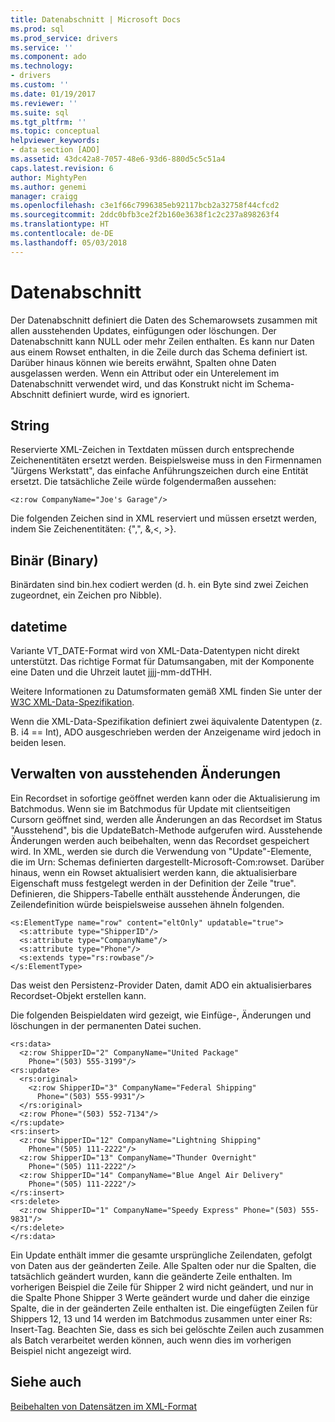 ```yaml
---
title: Datenabschnitt | Microsoft Docs
ms.prod: sql
ms.prod_service: drivers
ms.service: ''
ms.component: ado
ms.technology:
- drivers
ms.custom: ''
ms.date: 01/19/2017
ms.reviewer: ''
ms.suite: sql
ms.tgt_pltfrm: ''
ms.topic: conceptual
helpviewer_keywords:
- data section [ADO]
ms.assetid: 43dc42a8-7057-48e6-93d6-880d5c5c51a4
caps.latest.revision: 6
author: MightyPen
ms.author: genemi
manager: craigg
ms.openlocfilehash: c3e1f66c7996385eb92117bcb2a32758f44cfcd2
ms.sourcegitcommit: 2ddc0bfb3ce2f2b160e3638f1c2c237a898263f4
ms.translationtype: HT
ms.contentlocale: de-DE
ms.lasthandoff: 05/03/2018
---
```

# <a name="data-section"></a>Datenabschnitt
Der Datenabschnitt definiert die Daten des Schemarowsets zusammen mit allen ausstehenden Updates, einfügungen oder löschungen. Der Datenabschnitt kann NULL oder mehr Zeilen enthalten. Es kann nur Daten aus einem Rowset enthalten, in die Zeile durch das Schema definiert ist. Darüber hinaus können wie bereits erwähnt, Spalten ohne Daten ausgelassen werden. Wenn ein Attribut oder ein Unterelement im Datenabschnitt verwendet wird, und das Konstrukt nicht im Schema-Abschnitt definiert wurde, wird es ignoriert.  
  
## <a name="string"></a>String  
 Reservierte XML-Zeichen in Textdaten müssen durch entsprechende Zeichenentitäten ersetzt werden. Beispielsweise muss in den Firmennamen "Jürgens Werkstatt", das einfache Anführungszeichen durch eine Entität ersetzt. Die tatsächliche Zeile würde folgendermaßen aussehen:  
  
```  
<z:row CompanyName="Joe's Garage"/>  
```  
  
 Die folgenden Zeichen sind in XML reserviert und müssen ersetzt werden, indem Sie Zeichenentitäten: {",", &,\<, >}.  
  
## <a name="binary"></a>Binär (Binary)  
 Binärdaten sind bin.hex codiert werden (d. h. ein Byte sind zwei Zeichen zugeordnet, ein Zeichen pro Nibble).  
  
## <a name="datetime"></a>datetime  
 Variante VT_DATE-Format wird von XML-Data-Datentypen nicht direkt unterstützt. Das richtige Format für Datumsangaben, mit der Komponente eine Daten und die Uhrzeit lautet jjjj-mm-ddTHH.  
  
 Weitere Informationen zu Datumsformaten gemäß XML finden Sie unter der [W3C XML-Data-Spezifikation](https://go.microsoft.com/fwlink/?LinkId=5692).  
  
 Wenn die XML-Data-Spezifikation definiert zwei äquivalente Datentypen (z. B. i4 == Int), ADO ausgeschrieben werden der Anzeigename wird jedoch in beiden lesen.  
  
## <a name="managing-pending-changes"></a>Verwalten von ausstehenden Änderungen  
 Ein Recordset in sofortige geöffnet werden kann oder die Aktualisierung im Batchmodus. Wenn sie im Batchmodus für Update mit clientseitigen Cursorn geöffnet sind, werden alle Änderungen an das Recordset im Status "Ausstehend", bis die UpdateBatch-Methode aufgerufen wird. Ausstehende Änderungen werden auch beibehalten, wenn das Recordset gespeichert wird. In XML, werden sie durch die Verwendung von "Update"-Elemente, die im Urn: Schemas definierten dargestellt-Microsoft-Com:rowset. Darüber hinaus, wenn ein Rowset aktualisiert werden kann, die aktualisierbare Eigenschaft muss festgelegt werden in der Definition der Zeile "true". Definieren, die Shippers-Tabelle enthält ausstehende Änderungen, die Zeilendefinition würde beispielsweise aussehen ähneln folgenden.  
  
```  
<s:ElementType name="row" content="eltOnly" updatable="true">  
  <s:attribute type="ShipperID"/>  
  <s:attribute type="CompanyName"/>  
  <s:attribute type="Phone"/>  
  <s:extends type="rs:rowbase"/>  
</s:ElementType>  
```  
  
 Das weist den Persistenz-Provider Daten, damit ADO ein aktualisierbares Recordset-Objekt erstellen kann.  
  
 Die folgenden Beispieldaten wird gezeigt, wie Einfüge-, Änderungen und löschungen in der permanenten Datei suchen.  
  
```  
<rs:data>  
  <z:row ShipperID="2" CompanyName="United Package"   
    Phone="(503) 555-3199"/>  
<rs:update>  
  <rs:original>  
    <z:row ShipperID="3" CompanyName="Federal Shipping"   
      Phone="(503) 555-9931"/>  
  </rs:original>  
  <z:row Phone="(503) 552-7134"/>  
</rs:update>  
<rs:insert>  
  <z:row ShipperID="12" CompanyName="Lightning Shipping"   
    Phone="(505) 111-2222"/>  
  <z:row ShipperID="13" CompanyName="Thunder Overnight"   
    Phone="(505) 111-2222"/>  
  <z:row ShipperID="14" CompanyName="Blue Angel Air Delivery"   
    Phone="(505) 111-2222"/>  
</rs:insert>  
<rs:delete>  
  <z:row ShipperID="1" CompanyName="Speedy Express" Phone="(503) 555-9831"/>  
</rs:delete>  
</rs:data>  
```  
  
 Ein Update enthält immer die gesamte ursprüngliche Zeilendaten, gefolgt von Daten aus der geänderten Zeile. Alle Spalten oder nur die Spalten, die tatsächlich geändert wurden, kann die geänderte Zeile enthalten. Im vorherigen Beispiel die Zeile für Shipper 2 wird nicht geändert, und nur in die Spalte Phone Shipper 3 Werte geändert wurde und daher die einzige Spalte, die in der geänderten Zeile enthalten ist. Die eingefügten Zeilen für Shippers 12, 13 und 14 werden im Batchmodus zusammen unter einer Rs: Insert-Tag. Beachten Sie, dass es sich bei gelöschte Zeilen auch zusammen als Batch verarbeitet werden können, auch wenn dies im vorherigen Beispiel nicht angezeigt wird.  
  
## <a name="see-also"></a>Siehe auch  
 [Beibehalten von Datensätzen im XML-Format](../../../ado/guide/data/persisting-records-in-xml-format.md)
